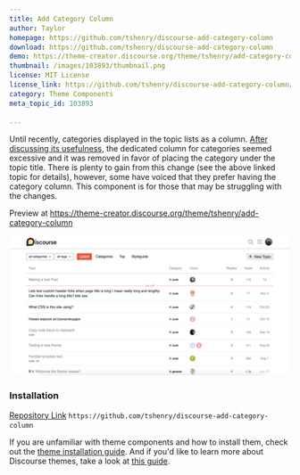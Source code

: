 ```yaml
---
title: Add Category Column
author: Taylor
homepage: https://github.com/tshenry/discourse-add-category-column
download: https://github.com/tshenry/discourse-add-category-column
demo: https://theme-creator.discourse.org/theme/tshenry/add-category-column
thumbnail: /images/103893/thumbnail.png
license: MIT License
license_link: https://github.com/tshenry/discourse-add-category-column/blob/master/LICENSE
category: Theme Components
meta_topic_id: 103893

---
```

Until recently, categories displayed in the topic lists as a column. [After discussing its usefulness](/t/the-topic-list-doesnt-need-a-category-column/101352), the dedicated column for categories seemed excessive and it was removed in favor of placing the category under the topic title. There is plenty to gain from this change (see the above linked topic for details), however, some have voiced that they prefer having the category column. This component is for those that may be struggling with the changes.

Preview at https://theme-creator.discourse.org/theme/tshenry/add-category-column

![category-column: 690x345](/images/103893/6vQaukpFyg3eYMspreNhizDEdfv.png) 



### Installation

[Repository Link](https://github.com/tshenry/discourse-add-category-column)
`https://github.com/tshenry/discourse-add-category-column`


If you are unfamiliar with theme components and how to install them, check out the [theme installation guide](https://meta.discourse.org/t/how-do-i-install-a-theme-or-theme-component/63682). And if you'd like to learn more about Discourse themes, take a look at [this guide](https://meta.discourse.org/t/beginners-guide-to-using-discourse-themes/91966).